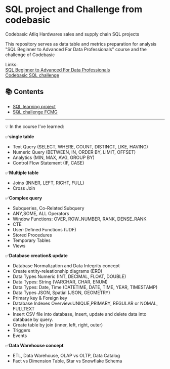 # SQL project and Challenge from codebasic
Codebasic Atliq Hardwares sales and supply chain SQL projects

This repository serves as data table and metrics preparation for analysis "SQL Beginner to Advanced For Data Professionals" course and the challenge of Codebasic

Links:\
[SQL Beginner to Advanced For Data Professionals](https://codebasics.io/courses/sql-beginner-to-advanced-for-data-professionals)\
[Codebasic SQL challenge](https://codebasics.io/challenge/codebasics-resume-project-challenge/7)



## 📚 Contents

- [SQL learning project](SQL_learning_project/README.md)
- [SQL challenge FCMG](SQL_challenge_FCMG/README.md)

---

💡 In the course I've learned:

✅**single table**
- Text Query (SELECT, WHERE, COUNT, DISTINCT, LIKE, HAVING)
- Numeric Query (BETWEEN, IN, ORDER BY, LIMIT, OFFSET)
- Analytics (MIN, MAX, AVG, GROUP BY)
- Control Flow Statement (IF, CASE)

✅**Multiple table**
- Joins (INNER, LEFT, RIGHT, FULL)
- Cross Join

✅**Complex query**
- Subqueries, Co-Related Subquery
- ANY,SOME, ALL Operators
- Window Functions: OVER, ROW_NUMBER, RANK, DENSE_RANK
- CTE
- User-Defined Functions (UDF)
- Stored Procedures
- Temporary Tables
- Views

✅**Database creation& update**
- Database Normalization and Data Integrity concept
- Create entity-releationship diagrams (ERD) 
- Data Types Numeric (INT, DECIMAL, FLOAT, DOUBLE)
- Data Types: String (VARCHAR, CHAR, ENUM)
- Data Types: Date, Time (DATETIME, DATE, TIME, YEAR, TIMESTAMP)
- Data Types JSON, Spatial (JSON, GEOMETRY)
- Primary key & Foreign key
- Database Indexes Overview:UNIQUE,PRIMARY, REGULAR or NOMAL, FULLTEXT
- Insert CSV file into database, Insert, update and delete data into database by query.
- Create table by join (inner, left, right, outer)
- Triggers
- Events

✅**Data Warehouse concept**
- ETL, Data Warehouse, OLAP vs OLTP, Data Catalog
- Fact vs Dimension Table, Star vs Snowflake Schema
